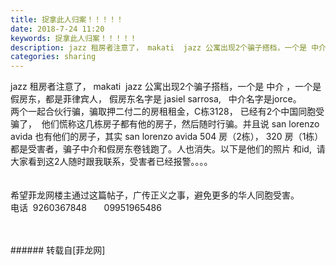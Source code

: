 ```yaml
---
title: 捉拿此人归案！！！！！
date: 2018-7-24 11:20
keywords: 捉拿此人归案！！！！！
description: jazz 租房者注意了， makati  jazz 公寓出现2个骗子搭档，一个是 中介 ，一个是假房东，都是菲律宾人， 假房东名字是 jasiel sarrosa,   中介名字是jorce。两个一起合伙行骗，骗取押二付二的房租租金，C栋3128， 已经有2个中国同胞受骗了，  他们慌称这几栋房子都有他的房子，然后随时行骗。并且说 san lorenzo avida 也有他们的房子，其实 san lorenzo avida 504 房（2栋）， 320 房（1栋）都是受害者，骗子中介和假房东卷钱跑了。人也消失。以下是他们的照片 和id,  请大家看到这2人随时跟我联系，受害者已经报警。。。。希望菲龙网楼主通过这篇帖子，广传正义之事，避免更多的华人同胞受害。电话  9260367848       09951965486   
categories: sharing
---
```

<td class="t_f" id="postmessage_1544752">

jazz 租房者注意了， makati  jazz 公寓出现2个骗子搭档，一个是 中介 ，一个是假房东，都是菲律宾人， 假房东名字是 jasiel sarrosa,   中介名字是jorce。<br/>
两个一起合伙行骗，骗取押二付二的房租租金，C栋3128， 已经有2个中国同胞受骗了，  他们慌称这几栋房子都有他的房子，然后随时行骗。并且说 san lorenzo avida 也有他们的房子，其实 san lorenzo avida 504 房（2栋）， 320 房（1栋）都是受害者，骗子中介和假房东卷钱跑了。人也消失。以下是他们的照片 和id,  请大家看到这2人随时跟我联系，受害者已经报警。。。。<br/>
<br/>
<br/>
希望菲龙网楼主通过这篇帖子，广传正义之事，避免更多的华人同胞受害。<br/>
电话  9260367848       09951965486   <br/>
<br/>
<br/>
</td>
###### 转载自[菲龙网]
